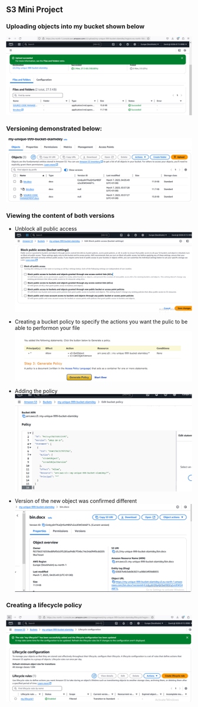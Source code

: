 ## S3 Mini Project

### Uploading objects into my bucket shown below
![alt text](images/Capture1.PNG)

### Versioning demonstrated below:
![alt text](images/Capture3.PNG)

### Viewing the content of both versions
* Unblock all public access
![alt text](images/Capture4.PNG)

* Creating a bucket policy to specify the actions you want the pulic to be able to performon your file
![alt text](images/Capture5.PNG)

* Adding the policy
![alt text](images/Capture7.PNG)

* Version of the new object was confirmed different
![alt text](images/Capture8.PNG)

### Creating a lifecycle policy
![alt text](images/Capture9.PNG)